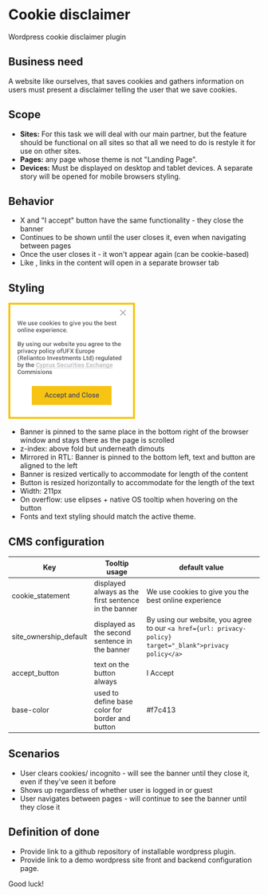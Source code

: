 # Cookie disclaimer
Wordpress cookie disclaimer plugin

## Business need
A website like ourselves, that saves cookies and gathers information on users must present a disclaimer telling the user that we save cookies.

## Scope
* **Sites:** For this task we will deal with our main partner, but the feature should be functional on all sites so that all we need to do is restyle it for use on other sites.
* **Pages:** any page whose theme is not "Landing Page".
* **Devices:** Must be displayed on desktop and tablet devices. A separate story will be opened for mobile browsers styling.

## Behavior
* X and "I accept" button have the same functionality - they close the banner
* Continues to be shown until the user closes it, even when navigating between pages
* Once the user closes it - it won't appear again (can be cookie-based)
* Like , links in the content will open in a separate browser tab


## Styling

![cookie disclaimer screenshot](https://github.com/HexagonTech/cookie-disclaimer/raw/master/sample.png "Example of cookie disclaimer")

* Banner is pinned to the same place in the bottom right of the browser window and stays there as the page is scrolled
* z-index: above fold but underneath dimouts
* Mirrored in RTL: Banner is pinned to the bottom left, text and button are aligned to the left
* Banner is resized vertically to accommodate for length of the content
* Button is resized horizontally to accommodate for the length of the text
 * Width: 211px
 * On overflow: use elipses + native OS tooltip when hovering on the button
* Fonts and text styling should match the active theme.

## CMS configuration
|Key|Tooltip usage|default value|
|---|---|---|
|cookie_statement|displayed always as the first sentence in the banner|	We use cookies to give you the best online experience|
|site_ownership_default|displayed as the second sentence in the banner|By using our website, you agree to our `<a href={url: privacy-policy} target="_blank">privacy policy</a>`|
|accept_button|text on the button always|I Accept|
|base-color|used to define base color for border and button|#f7c413|

## Scenarios
* User clears cookies/ incognito - will see the banner until they close it, even if they've seen it before
* Shows up regardless of whether user is logged in or guest
* User navigates between pages - will continue to see the banner until they close it


## Definition of done
* Provide link to a github repository of installable wordpress plugin.
* Provide link to a demo wordpress site front and backend configuration page.


Good luck!
